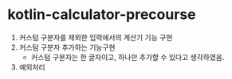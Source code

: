 # kotlin-calculator-precourse

1. 커스텀 구분자를 제외한 입력에서의 계산기 기능 구현
2. 커스텀 구분자 추가하는 기능구현
   - 커스텀 구분자는 한 글자이고, 하나만 추가할 수 있다고 생각하였음.
3. 예외처리